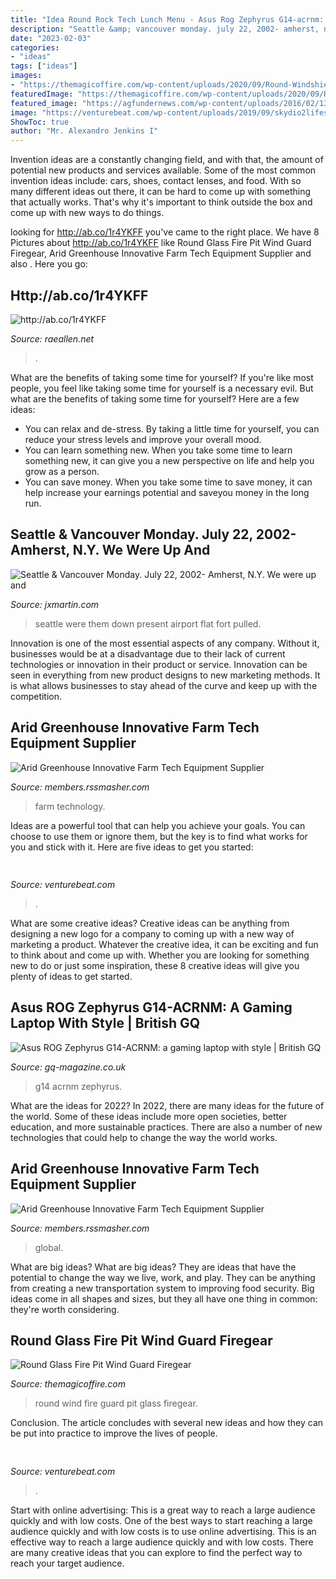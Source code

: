 ```yaml
---
title: "Idea Round Rock Tech Lunch Menu - Asus Rog Zephyrus G14-acrnm: A Gaming Laptop With Style"
description: "Seattle &amp; vancouver monday. july 22, 2002- amherst, n.y. we were up and"
date: "2023-02-03"
categories:
- "ideas"
tags: ["ideas"]
images:
- "https://themagicoffire.com/wp-content/uploads/2020/09/Round-Windshield.jpg"
featuredImage: "https://themagicoffire.com/wp-content/uploads/2020/09/Round-Windshield.jpg"
featured_image: "https://agfundernews.com/wp-content/uploads/2016/02/13889891674_e48f3d6e10_o-672x372.jpg"
image: "https://venturebeat.com/wp-content/uploads/2019/09/skydio2lifestyle-2.jpg?w=800"
ShowToc: true
author: "Mr. Alexandro Jenkins I"
---
```



Invention ideas are a constantly changing field, and with that, the amount of potential new products and services available. Some of the most common invention ideas include: cars, shoes, contact lenses, and food. With so many different ideas out there, it can be hard to come up with something that actually works. That's why it's important to think outside the box and come up with new ways to do things.

	

		
looking for http://ab.co/1r4YKFF you've came to the right place. We have 8 Pictures about http://ab.co/1r4YKFF like Round Glass Fire Pit Wind Guard Firegear, Arid Greenhouse Innovative Farm Tech Equipment Supplier and also . Here you go:
		
    
## Http://ab.co/1r4YKFF

<img loading=lazy src="http://www.raeallen.net/blog/wp-content/uploads/2014/05/tumblr_n5gj1qZgn81txmwu5o1_1280-1024x768.jpg" onerror="this.onerror=null;this.src='https://tse2.mm.bing.net/th?id=OIP.vBPpcxYpDsy_z7OU6PmpgwHaFj&amp;pid=15.1';" alt="http://ab.co/1r4YKFF">

_Source: raeallen.net_

>. 

	

What are the benefits of taking some time for yourself?
If you're like most people, you feel like taking some time for yourself is a necessary evil. But what are the benefits of taking some time for yourself? Here are a few ideas: 
- You can relax and de-stress. By taking a little time for yourself, you can reduce your stress levels and improve your overall mood. 
- You can learn something new. When you take some time to learn something new, it can give you a new perspective on life and help you grow as a person. 
- You can save money. When you take some time to save money, it can help increase your earnings potential and saveyou money in the long run.

    
## Seattle &amp; Vancouver Monday. July 22, 2002- Amherst, N.Y. We Were Up And

<img loading=lazy src="http://jxmartin.com/Joseph_X._Martin/Seattle_Vancouver_files/shapeimage_2_link_0.png" onerror="this.onerror=null;this.src='https://tse1.mm.bing.net/th?id=OIP.U3DO90V0n7Dtac2Syop1gAAAAA&amp;pid=15.1';" alt="Seattle &amp; Vancouver Monday. July 22, 2002- Amherst, N.Y. We were up and">

_Source: jxmartin.com_

>seattle were them down present airport flat fort pulled. 

	

Innovation is one of the most essential aspects of any company. Without it, businesses would be at a disadvantage due to their lack of current technologies or innovation in their product or service. Innovation can be seen in everything from new product designs to new marketing methods. It is what allows businesses to stay ahead of the curve and keep up with the competition.

    
## Arid Greenhouse Innovative Farm Tech Equipment Supplier

<img loading=lazy src="https://agfundernews.com/wp-content/uploads/2016/02/13889891674_e48f3d6e10_o-672x372.jpg" onerror="this.onerror=null;this.src='https://tse2.mm.bing.net/th?id=OIP.eMFOMqgaOkh0QI7g_4zJIQHaEG&amp;pid=15.1';" alt="Arid Greenhouse Innovative Farm Tech Equipment Supplier">

_Source: members.rssmasher.com_

>farm technology. 

	

Ideas are a powerful tool that can help you achieve your goals. You can choose to use them or ignore them, but the key is to find what works for you and stick with it. Here are five ideas to get you started: 

    
## 

<img loading=lazy src="https://venturebeat.com/wp-content/uploads/2019/09/front_open_altscreen_portrait.png?w=800" onerror="this.onerror=null;this.src='https://tse4.mm.bing.net/th?id=OIP.u2AWSAmj8fnB7QgrzAkqTAHaEK&amp;pid=15.1';" alt="">

_Source: venturebeat.com_

>. 

	

What are some creative ideas?
Creative ideas can be anything from designing a new logo for a company to coming up with a new way of marketing a product. Whatever the creative idea, it can be exciting and fun to think about and come up with. Whether you are looking for something new to do or just some inspiration, these 8 creative ideas will give you plenty of ideas to get started.

    
## Asus ROG Zephyrus G14-ACRNM: A Gaming Laptop With Style | British GQ

<img loading=lazy src="https://media.gq-magazine.co.uk/photos/5fa140d1f5155deda4cb089d/1:1/w_640%2cc_limit/ASUSLAPTOP_COLOUR_ROG-G14-GA401-IVCR_27_L-OFF.jpg" onerror="this.onerror=null;this.src='https://tse2.mm.bing.net/th?id=OIP.pysXIkdZ47809-vNp2u3PAHaHa&amp;pid=15.1';" alt="Asus ROG Zephyrus G14-ACRNM: a gaming laptop with style | British GQ">

_Source: gq-magazine.co.uk_

>g14 acrnm zephyrus. 

	

What are the ideas for 2022?
In 2022, there are many ideas for the future of the world. Some of these ideas include more open societies, better education, and more sustainable practices. There are also a number of new technologies that could help to change the way the world works.

    
## Arid Greenhouse Innovative Farm Tech Equipment Supplier

<img loading=lazy src="https://agfundernews.com/wp-content/uploads/2016/02/red-2660_960_720-672x372.jpg" onerror="this.onerror=null;this.src='https://tse1.mm.bing.net/th?id=OIP.YchE8Ns8NoMw9C6TnUGhLAHaEG&amp;pid=15.1';" alt="Arid Greenhouse Innovative Farm Tech Equipment Supplier">

_Source: members.rssmasher.com_

>global. 

	

What are big ideas?
What are big ideas? They are ideas that have the potential to change the way we live, work, and play. They can be anything from creating a new transportation system to improving food security. Big ideas come in all shapes and sizes, but they all have one thing in common: they're worth considering.

    
## Round Glass Fire Pit Wind Guard Firegear

<img loading=lazy src="https://themagicoffire.com/wp-content/uploads/2020/09/Round-Windshield.jpg" onerror="this.onerror=null;this.src='https://tse1.mm.bing.net/th?id=OIP.hbDzrKaISmicHMflOXSl7QHaHa&amp;pid=15.1';" alt="Round Glass Fire Pit Wind Guard Firegear">

_Source: themagicoffire.com_

>round wind fire guard pit glass firegear. 

	

Conclusion.
The article concludes with several new ideas and how they can be put into practice to improve the lives of people.

    
## 

<img loading=lazy src="https://venturebeat.com/wp-content/uploads/2019/09/skydio2lifestyle-2.jpg?w=800" onerror="this.onerror=null;this.src='https://tse3.mm.bing.net/th?id=OIP.QAKG7ypoNJ78sDpueoEMeAHaE8&amp;pid=15.1';" alt="">

_Source: venturebeat.com_

>. 

	

Start with online advertising: This is a great way to reach a large audience quickly and with low costs.
One of the best ways to start reaching a large audience quickly and with low costs is to use online advertising. This is an effective way to reach a large audience quickly and with low costs. There are many creative ideas that you can explore to find the perfect way to reach your target audience.

